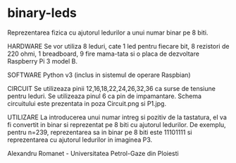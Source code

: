 # binary-leds

Reprezentarea fizica cu ajutorul ledurilor a unui numar binar pe 8 biti.

HARDWARE
Se vor utiliza 8 leduri, cate 1 led pentru fiecare bit, 8 rezistori de 220 ohmi, 1 breadboard, 9 fire mama-tata si o placa de dezvoltare Raspberry Pi 3 model B.

SOFTWARE
Python v3 (inclus in sistemul de operare Raspbian)

CIRCUIT
Se utilizeaza pinii 12,16,18,22,24,26,32,36 ca surse de tensiune pentru leduri. Se utilizeaza pinul 6 ca pin de impamantare.
Schema circuitului este prezentata in poza Circuit.png si P1.jpg.

UTILIZARE
La introducerea unui numar intreg si pozitiv de la tastatura, el va fi convertit in binar si reprezentat pe 8 biti cu ajutorul ledurilor.
De exemplu, pentru n=239, reprezentarea sa in binar pe 8 biti este 11101111 si reprezentarea cu ajutorul ledurilor in imaginea P3.


Alexandru Romanet - Universitatea Petrol-Gaze din Ploiesti
